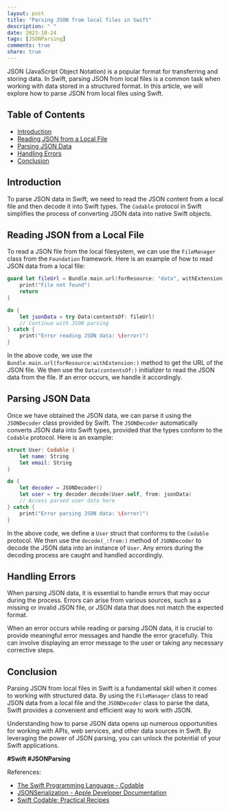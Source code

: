 ```yaml
---
layout: post
title: "Parsing JSON from local files in Swift"
description: " "
date: 2023-10-24
tags: [JSONParsing]
comments: true
share: true
---
```


JSON (JavaScript Object Notation) is a popular format for transferring and storing data. In Swift, parsing JSON from local files is a common task when working with data stored in a structured format. In this article, we will explore how to parse JSON from local files using Swift.

## Table of Contents
- [Introduction](#introduction)
- [Reading JSON from a Local File](#reading-json-from-a-local-file)
- [Parsing JSON Data](#parsing-json-data)
- [Handling Errors](#handling-errors)
- [Conclusion](#conclusion)

## Introduction
To parse JSON data in Swift, we need to read the JSON content from a local file and then decode it into Swift types. The `Codable` protocol in Swift simplifies the process of converting JSON data into native Swift objects.

## Reading JSON from a Local File
To read a JSON file from the local filesystem, we can use the `FileManager` class from the `Foundation` framework. Here is an example of how to read JSON data from a local file:

```swift
guard let fileUrl = Bundle.main.url(forResource: "data", withExtension: "json") else {
    print("File not found")
    return
}

do {
    let jsonData = try Data(contentsOf: fileUrl)
    // Continue with JSON parsing
} catch {
    print("Error reading JSON data: \(error)")
}
```

In the above code, we use the `Bundle.main.url(forResource:withExtension:)` method to get the URL of the JSON file. We then use the `Data(contentsOf:)` initializer to read the JSON data from the file. If an error occurs, we handle it accordingly.

## Parsing JSON Data
Once we have obtained the JSON data, we can parse it using the `JSONDecoder` class provided by Swift. The `JSONDecoder` automatically converts JSON data into Swift types, provided that the types conform to the `Codable` protocol. Here is an example:

```swift
struct User: Codable {
    let name: String
    let email: String
}

do {
    let decoder = JSONDecoder()
    let user = try decoder.decode(User.self, from: jsonData)
    // Access parsed user data here
} catch {
    print("Error parsing JSON data: \(error)")
}
```

In the above code, we define a `User` struct that conforms to the `Codable` protocol. We then use the `decode(_:from:)` method of `JSONDecoder` to decode the JSON data into an instance of `User`. Any errors during the decoding process are caught and handled accordingly.

## Handling Errors
When parsing JSON data, it is essential to handle errors that may occur during the process. Errors can arise from various sources, such as a missing or invalid JSON file, or JSON data that does not match the expected format.

When an error occurs while reading or parsing JSON data, it is crucial to provide meaningful error messages and handle the error gracefully. This can involve displaying an error message to the user or taking any necessary corrective steps.

## Conclusion
Parsing JSON from local files in Swift is a fundamental skill when it comes to working with structured data. By using the `FileManager` class to read JSON data from a local file and the `JSONDecoder` class to parse the data, Swift provides a convenient and efficient way to work with JSON.

Understanding how to parse JSON data opens up numerous opportunities for working with APIs, web services, and other data sources in Swift. By leveraging the power of JSON parsing, you can unlock the potential of your Swift applications.

**#Swift #JSONParsing**

References:
- [The Swift Programming Language - Codable](https://docs.swift.org/swift-book/LanguageGuide/Codable.html)
- [JSONSerialization - Apple Developer Documentation](https://developer.apple.com/documentation/foundation/jsonserialization)
- [Swift Codable: Practical Recipes](https://www.raywenderlich.com/4338090-swift-codable-practical-recipes)